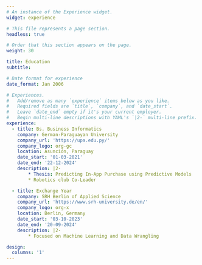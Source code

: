 ```yaml
---
# An instance of the Experience widget.
widget: experience

# This file represents a page section.
headless: true

# Order that this section appears on the page.
weight: 30

title: Education
subtitle:

# Date format for experience
date_format: Jan 2006

# Experiences.
#   Add/remove as many `experience` items below as you like.
#   Required fields are `title`, `company`, and `date_start`.
#   Leave `date_end` empty if it's your current employer.
#   Begin multi-line descriptions with YAML's `|2-` multi-line prefix.
experience:
  - title: Bs. Business Informatics 
    company: German-Paraguayan University
    company_url: 'https://upa.edu.py/'
    company_logo: org-gc
    location: Asunción, Paraguay
    date_start: '01-03-2021'
    date_end: '22-12-2024'
    description: |2-
        * Thesis: Predicting In-App Purchase using Predictive Models
        * Robotics club Co-Leader

  - title: Exchange Year
    company: SRH Berlin of Applied Science
    company_url: 'https://www.srh-university.de/en/'
    company_logo: org-x
    location: Berlin, Germany
    date_start: '03-10-2023'
    date_end: '20-09-2024'
    description: |2-
        * Focused on Machine Learning and Data Wrangling

design:
  columns: '1'
---
```

